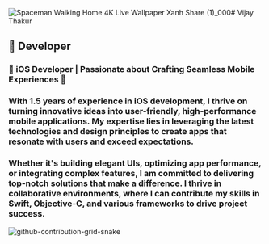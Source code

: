![Spaceman Walking Home 4K Live Wallpaper Xanh Share  (1)_000](https://github.com/user-attachments/assets/ce214877-2918-4e5d-8436-18cb2d5c9021)# Vijay Thakur
##  Developer
### 📱 iOS Developer | Passionate about Crafting Seamless Mobile Experiences 🚀
### With 1.5 years of experience in iOS development, I thrive on turning innovative ideas into user-friendly, high-performance mobile applications. My expertise lies in leveraging the latest technologies and design principles to create apps that resonate with users and exceed expectations.

### Whether it's building elegant UIs, optimizing app performance, or integrating complex features, I am committed to delivering top-notch solutions that make a difference. I thrive in collaborative environments, where I can contribute my skills in Swift, Objective-C, and various frameworks to drive project success.

![github-contribution-grid-snake](https://github.com/user-attachments/assets/b5708a04-b89b-4bde-9ee4-7e4f939f81a6)
